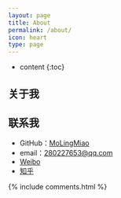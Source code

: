 ```yaml
---
layout: page
title: About
permalink: /about/
icon: heart
type: page
---
```


* content
{:toc}

## 关于我

## 联系我

* GitHub：[MoLingMiao](https://github.com/molingmiao)
* email：280227653@qq.com
* [Weibo](http://weibo.com/3115521wh)
* [知乎](https://www.zhihu.com/people/molingmiao)

{% include comments.html %}
